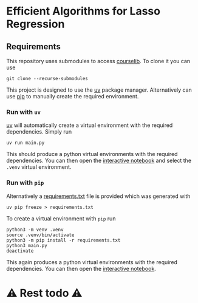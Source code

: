 # Efficient Algorithms for Lasso Regression

## Requirements

This repository uses submodules to access
[courselib](https://github.com/mselezniova/AppliedML/tree/main/courselib). To clone it you can use
```
git clone --recurse-submodules
```

This project is designed to use the [uv](https://github.com/astral-sh/uv) package manager. Alternatively can use [pip](#run-with-pip) to manually create the required environment.

### Run with `uv`

[uv](https://github.com/astral-sh/uv) will automatically create a virtual environment with the
required dependencies. Simply run

```setup
uv run main.py
```

This should produce a python virtual environments with the required dependencies. You can then open
the [interactive notebook](/lasso-regression.ipynb) and select the `.venv` virtual environment.

### Run with `pip`

Alternatively a [requirements.txt](/requirements.txt) file is provided which was generated with

```setup
uv pip freeze > requirements.txt
```

To create a virtual environment with `pip` run
```
python3 -m venv .venv
source .venv/bin/activate
python3 -m pip install -r requirements.txt
python3 main.py
deactivate
```

This again produces a python virtual environments with the required dependencies. You can then open
the [interactive notebook](/lasso-regression.ipynb).

# ⚠️ Rest todo ⚠️
